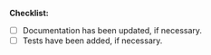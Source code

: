 <!-- Thank you for contributing to RAGNARDoc! -->

<!-- STEPS TO FOLLOW:
  1. Add a description of the changes (frequently the same as the commit description)
  2. Enter the issue number next to "Resolves #" below (if there is no tracking issue resolved, **remove that section**)
  3. Make sure the PR title follows the **Commit Message Formatting**: https://www.conventionalcommits.org/en/v1.0.0/#summary.
  4. Follow the steps in the checklist below, starting with the **Commit Message Formatting**.
-->

<!-- Uncomment this section with the issue number if an issue is being resolved
**Issue resolved by this Pull Request:**
Resolves #
--->

**Checklist:**

- [ ] Documentation has been updated, if necessary.
- [ ] Tests have been added, if necessary.
